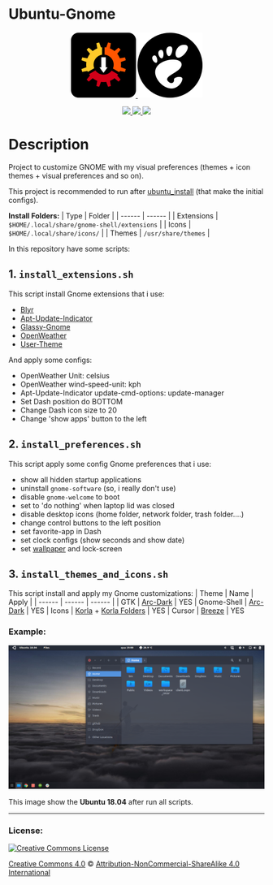 # Ubuntu-Gnome

<p align="center">
  <a href="https://github.com/linux-ricing-project/ubuntu_install">
    <img src="images/ubuntu_install_logo_128px.png" alt="ubuntu_install">
  </a>
  <img src="images/gnome_icons_128px.png" alt="ubuntu_install">
</p>

<p align="center">
  <a href="https://img.shields.io/badge/ubuntu-18.04-E95420.svg">
    <img src="https://img.shields.io/badge/ubuntu-18.04-E95420.svg">
  </a>
  <a href="https://img.shields.io/badge/ubuntu-19.04-77216F.svg">
    <img src="https://img.shields.io/badge/ubuntu-19.04-77216F.svg">
  </a>
  <a href="https://img.shields.io/badge/language-shell-43A047.svg">
    <img src="https://img.shields.io/badge/language-shell-43A047.svg">
  </a>
</p>

# Description

Project to customize GNOME with my visual preferences (themes + icon themes + visual preferences and so on).

This project is recommended to run after [ubuntu_install](https://github.com/linux-ricing-project/ubuntu_install) (that make the initial configs).

**Install Folders:**
| Type | Folder |
| ------ | ------ |
| Extensions | `$HOME/.local/share/gnome-shell/extensions` |
| Icons | `$HOME/.local/share/icons/` |
| Themes | `/usr/share/themes` |

In this repository have some scripts:

## 1. `install_extensions.sh`
This script install Gnome extensions that i use:
- [Blyr](https://extensions.gnome.org/extension/1251/blyr/)
- [Apt-Update-Indicator](https://extensions.gnome.org/extension/1139/apt-update-indicator/)
- [Glassy-Gnome](https://extensions.gnome.org/extension/982/glassy-gnome/)
- [OpenWeather](https://extensions.gnome.org/extension/750/openweather/)
- [User-Theme](https://extensions.gnome.org/extension/19/user-themes/)

And apply some configs:
- OpenWeather Unit: celsius
- OpenWeather wind-speed-unit: kph
- Apt-Update-Indicator update-cmd-options: update-manager
- Set Dash position do BOTTOM
- Change Dash icon size to 20
- Change 'show apps' button to the left

## 2. `install_preferences.sh`
This script apply some config Gnome preferences that i use:
- show all hidden startup applications
- uninstall `gnome-software` (so, i really don't use)
- disable `gnome-welcome` to boot
- set to 'do nothing' when laptop lid was closed
- disable desktop icons (home folder, network folder, trash folder....)
- change control buttons to the left position
- set favorite-app in Dash
- set clock configs (show seconds and show date)
- set [wallpaper](https://github.com/linux-ricing-project/Ubuntu-Gnome/blob/master/wallpaper/wallpaper.jpg) and lock-screen

## 3. `install_themes_and_icons.sh`
This script install and apply my Gnome customizations:
| Theme | Name | Apply |
| ------ | ------ | ------ |
| GTK | [Arc-Dark](https://github.com/horst3180/arc-theme) | YES
| Gnome-Shell | [Arc-Dark](https://github.com/horst3180/arc-theme) | YES
| Icons | [Korla](https://github.com/bikass/korla) + [Korla Folders](https://github.com/bikass/korla-folders) | YES
| Cursor | [Breeze](https://www.gnome-look.org/p/999991/) | YES

### Example:


<img src="images/ubuntu_18.04_screenshot.png"/>

This image show the **Ubuntu 18.04** after run all scripts.

----

  ### License:
<a rel="license" href="http://creativecommons.org/licenses/by-nc-sa/4.0/"><img alt="Creative Commons License" style="border-width:0" src="https://i.creativecommons.org/l/by-nc-sa/4.0/88x31.png" /></a>


[Creative Commons 4.0](LICENSE) © <a rel="license" href="http://creativecommons.org/licenses/by-nc-sa/4.0/">Attribution-NonCommercial-ShareAlike 4.0 International</a>
